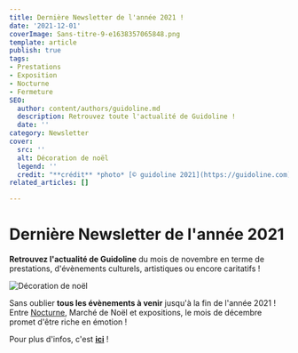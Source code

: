 ```yaml
---
title: Dernière Newsletter de l'année 2021 !
date: '2021-12-01'
coverImage: Sans-titre-9-e1638357065848.png
template: article
publish: true
tags:
- Prestations
- Exposition
- Nocturne
- Fermeture
SEO:
  author: content/authors/guidoline.md
  description: Retrouvez toute l'actualité de Guidoline !
  date: ''
category: Newsletter
cover:
  src: ''
  alt: Décoration de noël
  legend: ''
  credit: "**crédit** *photo* [© guidoline 2021](https://guidoline.com)"
related_articles: []

---
```

# Dernière Newsletter de l'année 2021

**Retrouvez l'actualité de Guidoline** du mois de novembre en terme de prestations, d'évènements culturels, artistiques ou encore caritatifs !

![Décoration de noël](/uploads/decoration-de-noel-sapin.jpg)

Sans oublier **tous les évènements à venir** jusqu'à la fin de l'année 2021 ! Entre [Nocturne](https://www.facebook.com/events/318960943130839/?ref=newsfeed), Marché de Noël et expositions, le mois de décembre promet d'être riche en émotion !

Pour plus d'infos, c'est [**ici**](http://kork.mjt.lu/nl2/kork/mr5x9.html?hl=fr) !
